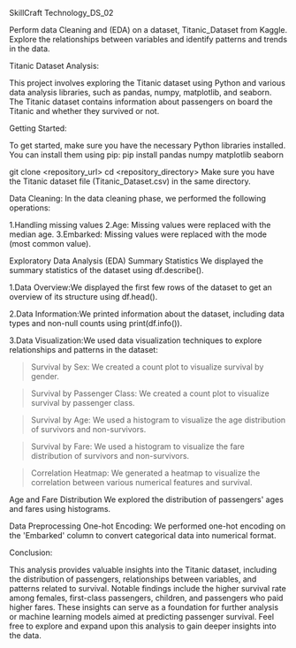 SkillCraft Technology_DS_02

Perform data Cleaning and (EDA) on a dataset, Titanic_Dataset from Kaggle. Explore the relationships between variables and identify patterns and trends in the data.

Titanic Dataset Analysis:

This project involves exploring the Titanic dataset using Python and various data analysis libraries, such as pandas, numpy, matplotlib, and seaborn. The Titanic dataset contains information about passengers on board the Titanic and whether they survived or not.

Getting Started:

To get started, make sure you have the necessary Python libraries installed. You can install them using pip: pip install pandas numpy matplotlib seaborn

git clone <repository_url> cd <repository_directory> Make sure you have the Titanic dataset file (Titanic_Dataset.csv) in the same directory.

Data Cleaning:
In the data cleaning phase, we performed the following operations:

1.Handling missing values
2.Age: Missing values were replaced with the median age.
3.Embarked: Missing values were replaced with the mode (most common value).

Exploratory Data Analysis (EDA)
Summary Statistics
We displayed the summary statistics of the dataset using df.describe().

1.Data Overview:We displayed the first few rows of the dataset to get an overview of its structure using df.head().

2.Data Information:We printed information about the dataset, including data types and non-null counts using print(df.info()).

3.Data Visualization:We used data visualization techniques to explore relationships and patterns in the dataset:

>Survival by Sex: We created a count plot to visualize survival by gender.

>Survival by Passenger Class: We created a count plot to visualize survival by passenger class.

>Survival by Age: We used a histogram to visualize the age distribution of survivors and non-survivors.

>Survival by Fare: We used a histogram to visualize the fare distribution of survivors and non-survivors.

>Correlation Heatmap: We generated a heatmap to visualize the correlation between various numerical features and survival.

Age and Fare Distribution
We explored the distribution of passengers' ages and fares using histograms.

Data Preprocessing
One-hot Encoding: We performed one-hot encoding on the 'Embarked' column to convert categorical data into numerical format.

Conclusion:

This analysis provides valuable insights into the Titanic dataset, including the distribution of passengers, relationships between variables, and patterns related to survival. Notable findings include the higher survival rate among females, first-class passengers, children, and passengers who paid higher fares.
These insights can serve as a foundation for further analysis or machine learning models aimed at predicting passenger survival. Feel free to explore and expand upon this analysis to gain deeper insights into the data.
